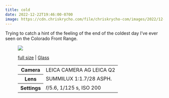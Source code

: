 ```yaml
---
title: cold
date: 2022-12-22T19:46:00-0700
image: https://cdn.chriskrycho.com/file/chriskrycho-com/images/2022/12-22%20cold%20(thumb).jpg
---
```


Trying to catch a hint of the feeling of the end of the coldest day I’ve ever seen on the Colorado Front Range.

<figure>

<img src="https://cdn.chriskrycho.com/file/chriskrycho-com/images/2022/12-22%20cold%20(thumb).jpg">

<figcaption>
<p><a href="https://cdn.chriskrycho.com/file/chriskrycho-com/images/2022/12-22%20cold.jpg">full size</a> | <a href="https://glass.photo/chriskrycho/2mmw5kMMBkYboFtRJoLWGN">Glass</a></p>
</figcaption>

<table>
<tr><th scope="row">Camera</th><td><span class="smcp">LEICA CAMERA AG LEICA Q2</span></td></tr>
<tr><th scope="row">Lens</th><td><span class="smcp">SUMMILUX 1:1.7/28 ASPH.</span></td></tr>
<tr><th scope="row">Settings</th><td>𝑓/5.6, 1/125 s, <span class="smcp">ISO</span> 200</td></tr>
</table>

</figure>